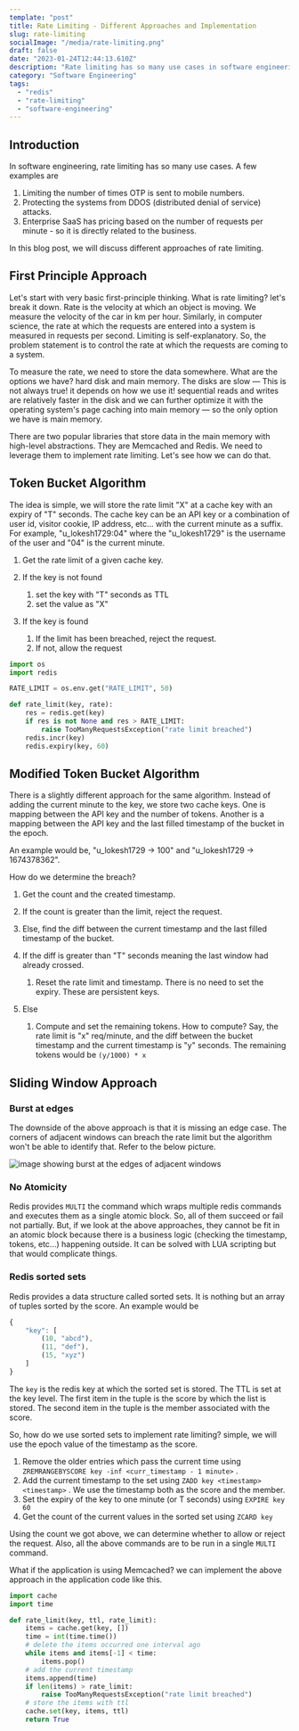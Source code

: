 ```yaml
---
template: "post"
title: Rate Limiting - Different Approaches and Implementation
slug: rate-limiting
socialImage: "/media/rate-limiting.png"
draft: false
date: "2023-01-24T12:44:13.610Z"
description: "Rate limiting has so many use cases in software engineering. In this blog post, we will discuss different approaches to implementing rate limiting."
category: "Software Engineering"
tags:
  - "redis"
  - "rate-limiting"
  - "software-engineering"
---
```

## Introduction

In software engineering, rate limiting has so many use cases. A few examples are

1. Limiting the number of times OTP is sent to mobile numbers.
2. Protecting the systems from DDOS (distributed denial of service) attacks.
3. Enterprise SaaS has pricing based on the number of requests per minute - so it is directly related to the business.

In this blog post, we will discuss different approaches of rate limiting.

## First Principle Approach

Let's start with very basic first-principle thinking. What is rate limiting? let's break it down. Rate is the velocity at which an object is moving. We measure the velocity of the car in km per hour. Similarly, in computer science, the rate at which the requests are entered into a system is measured in requests per second. Limiting is self-explanatory. So, the problem statement is to control the rate at which the requests are coming to a system.

To measure the rate, we need to store the data somewhere. What are the options we have? hard disk and main memory. The disks are slow — This is not always true! it depends on how we use it! sequential reads and writes are relatively faster in the disk and we can further optimize it with the operating system's page caching into main memory — so the only option we have is main memory.

There are two popular libraries that store data in the main memory with high-level abstractions. They are Memcached and Redis. We need to leverage them to implement rate limiting. Let's see how we can do that.

## Token Bucket Algorithm

The idea is simple, we will store the rate limit "X" at a cache key with an expiry of "T" seconds. The cache key can be an API key or a combination of user id, visitor cookie, IP address, etc... with the current minute as a suffix. For example, "u_lokesh1729:04" where the "u_lokesh1729" is the username of the user and "04" is the current minute.

1. Get the rate limit of a given cache key.
2. If the key is not found

   1. set the key with "T" seconds as TTL
   2. set the value as "X"
3. If the key is found

   1. If the limit has been breached, reject the request.
   2. If not, allow the request

```python
import os
import redis

RATE_LIMIT = os.env.get("RATE_LIMIT", 50)

def rate_limit(key, rate):
    res = redis.get(key)
    if res is not None and res > RATE_LIMIT:
        raise TooManyRequestsException("rate limit breached")
    redis.incr(key)
    redis.expiry(key, 60)
```

## Modified Token Bucket Algorithm

There is a slightly different approach for the same algorithm. Instead of adding the current minute to the key, we store two cache keys. One is mapping between the API key and the number of tokens. Another is a mapping between the API key and the last filled timestamp of the bucket in the epoch.

An example would be, "u_lokesh1729 -&gt; 100" and "u_lokesh1729 -&gt; 1674378362".

How do we determine the breach?

1. Get the count and the created timestamp.
2. If the count is greater than the limit, reject the request.
3. Else, find the diff between the current timestamp and the last filled timestamp of the bucket.
4. If the diff is greater than "T" seconds meaning the last window had already crossed.

   1. Reset the rate limit and timestamp. There is no need to set the expiry. These are persistent keys.
5. Else

   1. Compute and set the remaining tokens. How to compute? Say, the rate limit is "x" req/minute, and the diff between the bucket timestamp and the current timestamp is "y" seconds. The remaining tokens would be `(y/1000) * x`

## Sliding Window Approach

### Burst at edges

The downside of the above approach is that it is missing an edge case. The corners of adjacent windows can breach the rate limit but the algorithm won't be able to identify that. Refer to the below picture.

![image showing burst at the edges of adjacent windows](/media/rate-limiting-2-.png "Look at the pink colored area")

### No Atomicity

Redis provides `MULTI` the command which wraps multiple redis commands and executes them as a single atomic block. So, all of them succeed or fail not partially. But, if we look at the above approaches, they cannot be fit in an atomic block because there is a business logic (checking the timestamp, tokens, etc...) happening outside. It can be solved with LUA scripting but that would complicate things.

### Redis sorted sets

Redis provides a data structure called sorted sets. It is nothing but an array of tuples sorted by the score. An example would be

```javascript
{
    "key": [
        (10, "abcd"),
        (11, "def"),
        (15, "xyz")
    ]
}
```

The `key` is the redis key at which the sorted set is stored. The TTL is set at the key level. The first item in the tuple is the score by which the list is stored. The second item in the tuple is the member associated with the score.

So, how do we use sorted sets to implement rate limiting? simple, we will use the epoch value of the timestamp as the score.

1. Remove the older entries which pass the current time using `ZREMRANGEBYSCORE key -inf <curr_timestamp - 1 minute>` .
2. Add the current timestamp to the set using `ZADD key <timestamp> <timestamp>` . We use the timestamp both as the score and the member.
3. Set the expiry of the key to one minute (or T seconds) using `EXPIRE key 60`
4. Get the count of the current values in the sorted set using `ZCARD key`

Using the count we got above, we can determine whether to allow or reject the request. Also, all the above commands are to be run in a single `MULTI` command.

What if the application is using Memcached? we can implement the above approach in the application code like this.

```python
import cache
import time

def rate_limit(key, ttl, rate_limit):
    items = cache.get(key, [])
    time = int(time.time())
    # delete the items occurred one interval ago
    while items and items[-1] < time:
        items.pop()
    # add the current timestamp
    items.append(time)
    if len(items) > rate_limit:
        raise TooManyRequestsException("rate limit breached")
    # store the items with ttl
    cache.set(key, items, ttl)
    return True
```